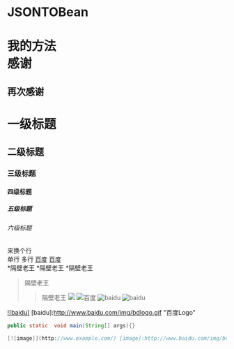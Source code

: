 # JSONTOBean
我的方法
<br>
感谢
====
再次感谢
-------
# 一级标题  
## 二级标题  
### 三级标题  
#### 四级标题  
##### 五级标题  
###### 六级标题 
来换个行<br> 
		单行
		多行
[百度](https://www.baidu.com)
[百度](https://www.baidu.com "悬停显示")  
*隔壁老王
	*隔壁老王
		*隔壁老王
>隔壁老王
>>隔壁老王
![](http://www.baidu.com/img/bdlogo.gif) 
![百度](http://www.baidu.com/img/bdlogo.gif) 
![baidu](http://www.baidu.com/img/bdlogo.gif "百度logo") 
![baidu](http://github.com/wangjiasheng/JSONTOBean/img/bdlogo.gif "百度logo") 

[![baidu]](http://baidu.com)
[baidu]:http://www.baidu.com/img/bdlogo.gif "百度Logo" 

````Java
public static  void main(String[] args){}

[![image]](http://www.example.com/) [image]:http://www.baidu.com/img/bdlogo.gif “example“
